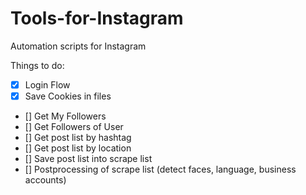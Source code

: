 # Tools-for-Instagram
Automation scripts for Instagram </br>

Things to do:
- [x] Login Flow
- [x] Save Cookies in files
- [] Get My Followers
- [] Get Followers of User
- [] Get post list by hashtag
- [] Get post list by location
- [] Save post list into scrape list
- [] Postprocessing of scrape list (detect faces, language, business accounts)

